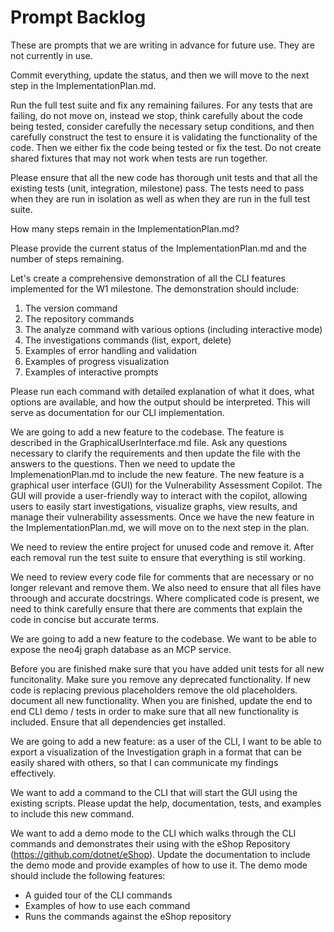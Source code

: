 # Prompt Backlog

These are prompts that we are writing in advance for future use. They are not currently in use.

Commit everything, update the status, and then we will move to the next step in the ImplementationPlan.md.  

Run the full test suite and fix any remaining failures. For any tests that are failing, do not move on, instead we stop, think carefully about the code being tested, consider carefully the necessary setup conditions, and then carefully construct the test to ensure it is validating the functionality of the code. Then we either fix the code being tested or fix the test. Do not create shared fixtures that may not work when tests are run together.                        

Please ensure that all the new code has thorough unit tests and that all the existing tests (unit, integration, milestone) pass. The tests need to pass when they are run in isolation as well as when they are run in the full test suite.

How many steps remain in the ImplementationPlan.md?

Please provide the current status of the ImplementationPlan.md and the number of steps remaining.

Let's create a comprehensive demonstration of all the CLI features implemented for the W1 milestone. The demonstration should include:
1. The version command
2. The repository commands
3. The analyze command with various options (including interactive mode)
4. The investigations commands (list, export, delete)
5. Examples of error handling and validation
6. Examples of progress visualization
7. Examples of interactive prompts

Please run each command with detailed explanation of what it does, what options are available, and how the output should be interpreted. This will serve as documentation for our CLI implementation.

We are going to add a new feature to the codebase. The feature is described in the GraphicalUserInterface.md file. Ask any questions necessary to clarify the requirements and then update the file with the answers to the questions.  Then we need to update the ImplemenationPlan.md to include the new feature.  The new feature is a graphical user interface (GUI) for the Vulnerability Assessment Copilot. The GUI will provide a user-friendly way to interact with the copilot, allowing users to easily start investigations, visualize graphs, view results, and manage their vulnerability assessments. Once we have the new feature in the ImplementationPlan.md, we will move on to the next step in the plan.

We need to review the entire project for unused code and remove it. After each removal run the test suite to ensure that everything is stil working. 

We need to review every code file for comments that are 
necessary or no longer relevant and remove them. We also need to ensure that all files have throough and accurate docstrings.  Where complicated code is present, we need to think carefully ensure that there are comments that explain the code in concise but accurate terms.  

We are going to add a new feature to the codebase. We want to be able to expose the neo4j graph database as an MCP service. 

Before you are finished make sure that you have added unit tests for all new funcitonality. Make sure you remove any deprecated functionality. If new code is replacing previous placeholders remove the old placeholders. document all new functionality. When you are finished, update the end to end CLI demo / tests in order to make sure that all new functionality is included. Ensure that all dependencies get installed. 

We are going to add a new feature: as a user of the CLI, I want to be able to export a visualization of the Investigation graph in a format that can be easily shared with others, so that I can communicate my findings effectively.

We want to add a command to the CLI that will start the GUI using the existing scripts. Please updat the help, documentation, tests, and examples to include this new command. 

We want to add a demo mode to the CLI which walks through the CLI commands and demonstrates their using with the eShop Repository (https://github.com/dotnet/eShop). Update the documentation to include the demo mode and provide examples of how to use it. The demo mode should include the following features:
- A guided tour of the CLI commands
- Examples of how to use each command
- Runs the commands against the eShop repository